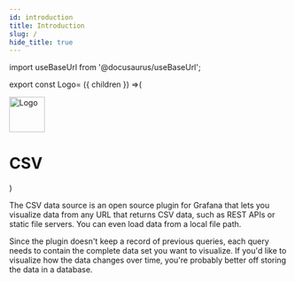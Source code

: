 ```yaml
---
id: introduction
title: Introduction
slug: /
hide_title: true
---
```


import useBaseUrl from '@docusaurus/useBaseUrl';

export const Logo= ({ children }) =>(
  <div
    style={{
      display: "flex",
      alignItems: "center",
      justifyContent: "center",
      padding: "72px 0",
    }}>
    <img alt="Logo" src={useBaseUrl('img/logo.svg')} width="64px" height="64px" />
    <h1
      style={{
        fontSize: "3rem",
        margin: 0,
        marginLeft: "1rem",
      }}>
        CSV
    </h1>
  </div>
)

<Logo />

The CSV data source is an open source plugin for Grafana that lets you visualize data from any URL that returns CSV data, such as REST APIs or static file servers. You can even load data from a local file path.

Since the plugin doesn't keep a record of previous queries, each query needs to contain the complete data set you want to visualize. If you'd like to visualize how the data changes over time, you're probably better off storing the data in a database.
